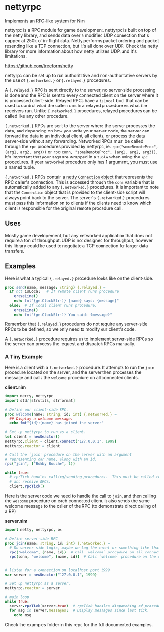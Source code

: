 # nettyrpc
 Implements an RPC-like system for Nim

nettyrpc is a RPC module for game development.  nettyrpc is built on top of the netty library, and sends data over a modified UDP connection that's capped at 250k of in-flight data.  Netty performs packet ordering and packet resending like a TCP connection, but it's all done over UDP.  Check the netty library for more information about how netty utilizes UDP, and it's limitations.

https://github.com/treeform/netty

nettyrpc can be set up to run authoritative and non-authoritative servers by the use of `{.networked.}` or `{.relayed.}` procedures. 

A `{.relayed.}` RPC is sent directly to the server, no server-side processing is done and the RPC is sent to every connected client on the server where it is processed client-side.  Relayed RPCs have a `isLocal` bool that can be used to control what the caller runs in a relayed procedure vs what the receivers run.  Unlike `{.networked.}` procedures, relayed procedures can be called like any other procedure.

`{.networked.}` RPCs are sent to the server where the server processes the data, and depending on how you write your server code, the server can forward the data to an individual client, all clients, or process the data server-side without any forwarding.  Networked RPCs must be called through the `rpc` procedures provided by nettyrpc, ie. `rpc("someRemoteProc", (arg1, arg2, arg3))` or `rpc(conn, "someRemoteProc", (arg1, arg2, arg3))`.  It's important that your args are wrapped in a `tuple` when using the `rpc` procedures.  If your `networked` procedure only has 1 argument, you must use a named tuple.

`{.networked.}` RPCs contain [a netty `Connection` object](https://github.com/treeform/netty/blob/master/src/netty.nim#L52) that represents the RPC caller's connection.  This is accessed through the `conn` variable that is automatically added to any `{.networked.}` procedures.  It is important to note that the `Connection` object that is provided to the client-side script will always point back to the server.  The server's `{.networked.}` procedures must pass this information on to clients if the clients need to know which client is responsible for the original remote procedure call.

## Uses

Mostly game developement, but any networked application that does not require a ton of throughput.  UDP is not designed for throughput, however this library could be used to negotiate a TCP connection for larger data transfers.

## Examples

Here is what a typical `{.relayed.}` procedure looks like on the client-side.

```nim
proc send(name, message: string) {.relayed.} =
  if not isLocal:  # If remote client runs procedure
    eraseLine()
    echo fmt"{getClockStr()} {name} says: {message}"
  else:  # If local client runs procedure.
    eraseLine()
    echo fmt"{getClockStr()} You said: {message}"
```

Remember that `{.relayed.}` procedures do not require any server-side RPCs to be defined, so we only need to modify our client's code.

A `{.networked.}` procedure requires us to implement server-side RPCs so the server can process the request and dispatch RPCs manually.

### A Tiny Example

Here is a client with a `{.networked.}` procedure.  It attempts to run the `join` procedure located on the server, and the server then processes the message and calls the `welcome` procedure on all connected clients.

__client.nim__

```nim
import netty, nettyrpc
import std/[strutils, strformat]

# Define our client-side RPC.
proc welcome(name: string, id: int) {.networked.} =
  ## Display a welcome message.
  echo fmt"{id}:{name} has joined the server"

# Set up nettyrpc to run as a client.
let client = newReactor()
nettyrpc.client = client.connect("127.0.0.1", 1999)
nettyrpc.reactor = client

# Call the `join` procedure on the server with an argument 
# representing our name, along with an id.
rpc("join", ("Bobby Bouche", 1))

while true:
  # rpcTick handles calling/sending procedures.  This must be called to send
  # and receive RPCs.
  client.rpcTick()  
```

Here is the server code we need to handle the call to `join`, and then calling the `welcome` procedure on each connected client.  It also sends the same welcome message to the caller of the RPC (to demonstrate direct calling of a RP)

__server.nim__

```nim
import netty, nettyrpc, os

# Define server-side RPC
proc join(name: string, id: int) {.networked.} =
  # Do server side logic, maybe we log the event or something like that.
  rpc("welcome", (name, id))  # Call `welcome` procedure on all connected clients.
  rpc(conn, "welcome", (name, id))  # Call `welcome` procedure on the client that called `join`.


# listen for a connection on localhost port 1999
var server = newReactor("127.0.0.1", 1999)

# Set up nettyrpc as a server.
nettyrpc.reactor = server

# main loop
while true:
  server.rpcTick(server=true)  # rpcTick handles dispatching of procedures. Must be called.
  for msg in server.messages:  # Display messages since last tick.
    echo msg
```

Check the examples folder in this repo for the full documented examples.
